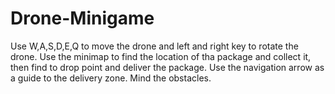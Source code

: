 # Drone-Minigame

Use W,A,S,D,E,Q to move the drone and left and right key to rotate the drone.
Use the minimap to find the location of tha package and collect it, then find to drop point and deliver the package. 
Use the navigation arrow as a guide to the delivery zone.
Mind the obstacles.
